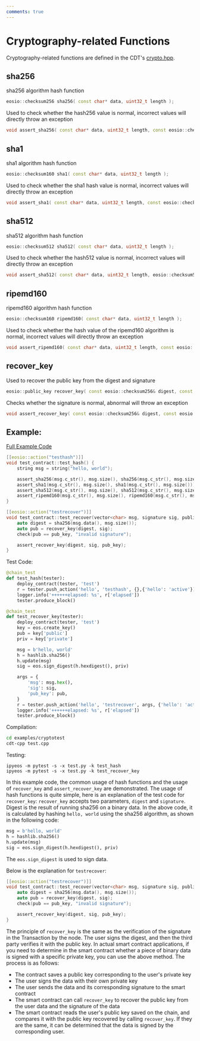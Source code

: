 ```yaml
---
comments: true
---
```


# Cryptography-related Functions

Cryptography-related functions are defined in the CDT's [crypto.hpp](https://github.com/AntelopeIO/cdt/blob/6f9531319ded3633d47676f4d1ab57b9001ff985/libraries/eosiolib/core/eosio/crypto.hpp).


## sha256

sha256 algorithm hash function

```cpp
eosio::checksum256 sha256( const char* data, uint32_t length );
```

Used to check whether the hash256 value is normal, incorrect values will directly throw an exception

```cpp
void assert_sha256( const char* data, uint32_t length, const eosio::checksum256& hash );
```

## sha1

sha1 algorithm hash function

```cpp
eosio::checksum160 sha1( const char* data, uint32_t length );
```

Used to check whether the sha1 hash value is normal, incorrect values will directly throw an exception

```cpp
void assert_sha1( const char* data, uint32_t length, const eosio::checksum160& hash );
```

## sha512

sha512 algorithm hash function

```cpp
eosio::checksum512 sha512( const char* data, uint32_t length );
```

Used to check whether the hash512 value is normal, incorrect values will directly throw an exception

```cpp
void assert_sha512( const char* data, uint32_t length, eosio::checksum512& hash);
```

## ripemd160

ripemd160 algorithm hash function

```cpp
eosio::checksum160 ripemd160( const char* data, uint32_t length );
```

Used to check whether the hash value of the ripemd160 algorithm is normal, incorrect values will directly throw an exception

```cpp
void assert_ripemd160( const char* data, uint32_t length, const eosio::checksum160& hash );
```

## recover_key

Used to recover the public key from the digest and signature

```cpp
eosio::public_key recover_key( const eosio::checksum256& digest, const eosio::signature& sig );
```

Checks whether the signature is normal, abnormal will throw an exception

```cpp
void assert_recover_key( const eosio::checksum256& digest, const eosio::signature& sig, const eosio::public_key& pubkey );
```

## Example:

[Full Example Code](https://github.com/learnforpractice/cppscdk-book/tree/master/examples/cryptotest)

```cpp
[[eosio::action("testhash")]]
void test_contract::test_hash() {
    string msg = string("hello, world");

    assert_sha256(msg.c_str(), msg.size(), sha256(msg.c_str(), msg.size()));
    assert_sha1(msg.c_str(), msg.size(), sha1(msg.c_str(), msg.size()));
    assert_sha512(msg.c_str(), msg.size(), sha512(msg.c_str(), msg.size()));
    assert_ripemd160(msg.c_str(), msg.size(), ripemd160(msg.c_str(), msg.size()));
}

[[eosio::action("testrecover")]]
void test_contract::test_recover(vector<char> msg, signature sig, public_key pub_key) {
    auto digest = sha256(msg.data(), msg.size());
    auto pub = recover_key(digest, sig);
    check(pub == pub_key, "invalid signature");

    assert_recover_key(digest, sig, pub_key);
}
```

Test Code:

```python
@chain_test
def test_hash(tester):
    deploy_contract(tester, 'test')
    r = tester.push_action('hello', 'testhash', {},{'hello': 'active'})
    logger.info('++++++elapsed: %s', r['elapsed'])
    tester.produce_block()

@chain_test
def test_recover_key(tester):
    deploy_contract(tester, 'test')
    key = eos.create_key()
    pub = key['public']
    priv = key['private']

    msg = b'hello, world'
    h = hashlib.sha256()
    h.update(msg)
    sig = eos.sign_digest(h.hexdigest(), priv)

    args = {
        'msg': msg.hex(),
        'sig': sig,
        'pub_key': pub,
    }
    r = tester.push_action('hello', 'testrecover', args, {'hello': 'active'})
    logger.info('++++++elapsed: %s', r['elapsed'])
    tester.produce_block()
```

Compilation:

```bash
cd examples/cryptotest
cdt-cpp test.cpp
```

Testing:

```
ipyeos -m pytest -s -x test.py -k test_hash
ipyeos -m pytest -s -x test.py -k test_recover_key
```

In this example code, the common usage of hash functions and the usage of `recover_key` and `assert_recover_key` are demonstrated. The usage of hash functions is quite simple, here is an explanation of the test code for `recover_key`:
`recover_key` accepts two parameters, `digest` and `signature`. Digest is the result of running sha256 on a binary data. In the above code, it is calculated by hashing `hello, world` using the sha256 algorithm, as shown in the following code:

```python
msg = b'hello, world'
h = hashlib.sha256()
h.update(msg)
sig = eos.sign_digest(h.hexdigest(), priv)
```

The `eos.sign_digest` is used to sign data.

Below is the explanation for `testrecover`:

```cpp
[[eosio::action("testrecover")]]
void test_contract::test_recover(vector<char> msg, signature sig, public_key pub_key) {
    auto digest = sha256(msg.data(), msg.size());
    auto pub = recover_key(digest, sig);
    check(pub == pub_key, "invalid signature");

    assert_recover_key(digest, sig, pub_key);
}
```

The principle of `recover_key` is the same as the verification of the signature in the Transaction by the node. The user signs the digest, and then the third party verifies it with the public key.
In actual smart contract applications, if you need to determine in the smart contract whether a piece of binary data is signed with a specific private key, you can use the above method. The process is as follows:

- The contract saves a public key corresponding to the user's private key
- The user signs the data with their own private key
- The user sends the data and its corresponding signature to the smart contract
- The smart contract can call `recover_key` to recover the public key from the user data and the signature of the data
- The smart contract reads the user's public key saved on the chain, and compares it with the public key recovered by calling `recover_key`. If they are the same, it can be determined that the data is signed by the corresponding user.
